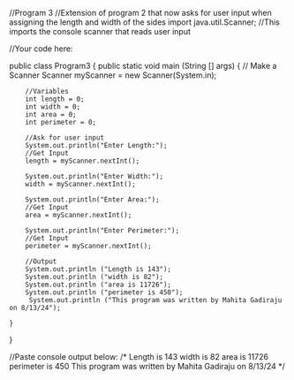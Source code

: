//Program 3
//Extension of program 2 that now asks for user input when assigning the length and width of the sides
import java.util.Scanner; //This imports the console scanner that reads user input

//Your code here:

public class Program3  {
    public static void main (String [] args) {
        // Make a Scanner
        Scanner myScanner = new Scanner(System.in);
       
        //Variables
        int length = 0;
        int width = 0;
        int area = 0;
        int perimeter = 0;
        
        //Ask for user input
        System.out.println("Enter Length:");
        //Get Input
        length = myScanner.nextInt(); 
        
        System.out.println("Enter Width:");
        width = myScanner.nextInt();
        
        System.out.println("Enter Area:");
        //Get Input
        area = myScanner.nextInt();
        
        System.out.println("Enter Perimeter:");
        //Get Input
        perimeter = myScanner.nextInt();
        
        //Output
        System.out.println ("Length is 143");
        System.out.println ("width is 82");
        System.out.println ("area is 11726");
        System.out.println ("perimeter is 450");
         System.out.println ("This program was written by Mahita Gadiraju on 8/13/24");

    }
}




//Paste console output below:
/*
Length is 143
width is 82
area is 11726
perimeter is 450
This program was written by Mahita Gadiraju on 8/13/24
*/
